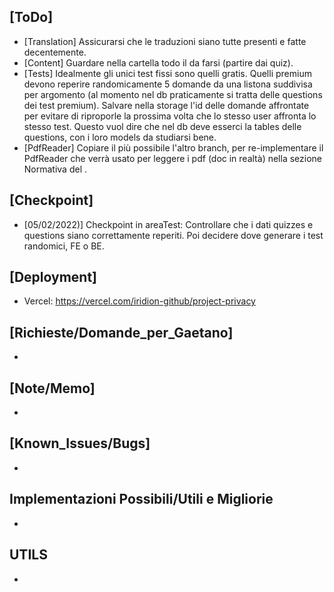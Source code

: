 ## [ToDo]
- [Translation] Assicurarsi che le traduzioni siano tutte presenti e fatte decentemente.
- [Content] Guardare nella cartella todo il da farsi (partire dai quiz).
- [Tests] Idealmente gli unici test fissi sono quelli gratis. Quelli premium devono reperire randomicamente 5 domande da una listona suddivisa per argomento (al momento nel db praticamente si tratta delle questions dei test premium). Salvare nella storage l'id delle domande affrontate per evitare di riproporle la prossima volta che lo stesso user affronta lo stesso test. Questo vuol dire che nel db deve esserci la tables delle questions, con i loro models da studiarsi bene. 
- [PdfReader] Copiare il più possibile l'altro branch, per re-implementare il PdfReader che verrà usato per leggere i pdf (doc in realtà) nella sezione Normativa del <RightMenu />.

## [Checkpoint]
- [05/02/2022)] Checkpoint in areaTest: Controllare che i dati quizzes e questions siano correttamente reperiti. Poi decidere dove generare i test randomici, FE o BE.
## [Deployment]
- Vercel: https://vercel.com/iridion-github/project-privacy

## [Richieste/Domande_per_Gaetano]
-
## [Note/Memo]
- 
## [Known_Issues/Bugs]
-
## Implementazioni Possibili/Utili e Migliorie
- 

## UTILS
-